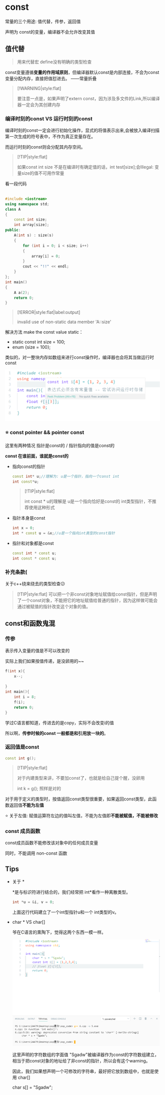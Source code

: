 # const

常量的三个用途: 值代替，传参，返回值

声明为 const的变量，编译器不会允许改变其值

## 值代替

> 用来代替宏 define没有明确的类型检查

const变量遵循**变量的作用域原则**，但编译器默认const是内部连接，不会为const变量分配内存，直接把值怼进去。  ——常量折叠

> [!WARNING|style:flat]
>
> 要注意一点是，如果声明了extern const，因为涉及多文件的Link,所以编译器一定会为其创建内存

### 编译时刻的const VS 运行时刻的const

编译时刻的const一定会进行初始化操作，显式的将值表示出来,会被放入编译扫描第一次生成的符号表中，不作为真正变量存在。

而运行时刻的const则会分配其内存空间。

> [!TIP|style:flat]
>
> 如果const int size 不是在编译时有确定值的话，int test[size];会Illegal: 变量size的值不可用作常量

看一段代码

```cpp

#include <iostream>
using namespace std;
class A
{
    const int size;
    int array[size];
public:
    A(int s) : size(s)
    {
        for (int i = 0; i < size; i++)
        {
            array[i] = 0;
        }
        cout << "!!" << endl;
    }
};
int main()
{
    A a(2);
    return 0;
}
```

> [!ERROR|style:flat|label:output]
>
> invalid use of non-static data member 'A::size'

解决方法 make the const value static：

- static const int size = 100;
- enum {size = 100};



类似的，对一整块内存如数组来进行const操作时，编译器也会将其当做运行时const

![](./1.png)

### :star:  const pointer && pointer const

这里有两种情况 指针是const的 / 指针指向的值是const的

**const 在谁前面，谁就是const的**

- 指向const的指针

  ``` cpp
  const int* u;//理解为: u是一个指针，指向一个const int
  int const*u;
  ```

  > [!TIP|style:flat]
  >
  > int const * u的理解是 u是一个指向恰好是const的 int类型指针，不推荐使用这种形式

- 指针本身是const

  ``` cpp
  int x = 0;
  int * const u = &x;//u是一个指向int类型的const指针
  ```

- 指针和对象都是const

  ``` cpp
  const int * const u;
  int const * const u;
  ```

### 补充条款(

关于c++绕来绕去的类型检查:confused:

>[!TIP|style:flat]
>可以把一个非const对象地址赋值给const指针，但是声明了一个const对象，不能把它的地址赋值给普通的指针，因为这样做可能会通过被赋值的指针改变这个对象的值。

## const和函数鬼混

### 传参

表示传入变量的值是不可以改变的

实际上我们如果按值传递，是没卵用的~~

``` cpp
f(int x){
    x--;
     
}
int main(){
    int i = 8;
    f(i);
    return 0;
}
```

学过C语言都知道，传进去的是copy，实际不会改变i的值

所以啊，**传参时候的const 一般都是和引用放一块的**。

### 返回值是const

``` cpp
const int g();
```

> [!TIP|style:flat]
>
> 对于内建类型来讲，不要加const了，也就是给自己提个醒，没卵用
>
> int k = g(); 照样是对的

对于用于定义的类型时，按值返回const类型很重要，如果返回const类型，此函数返回值**不能为左值**

:star: 关于左值: 赋值运算符左边的值叫左值，不能为左值即**不能被赋值，不能被修改**

### const 成员函数

const成员函数不能修改该对象中的任何成员变量

同时，不能调用 non-const 函数

## Tips

- 关于 \*

  \*是与标识符进行结合的，我们经常把 int\*看作一种离散类型。

  ``` cpp
  int *u = &i, v = 0;
  ```

  上面这行代码建立了一个int型指针u和一个 int类型的v。

- char \*  VS char[]

  爷在C语言的熏陶下，觉得这两个东西一模一样。

  ![](./2.png)

  这里声明的字符数组的字面值 "Sgadw"被编译器作为const的字符数组建立，相当于把const对象的地址给了非const的指针，所以会有这个warning。

  因此，我们如果想声明一个可修改的字符串，最好把它放到数组中，也就是使用 char[]

  char s[] = "Sgadw";

  